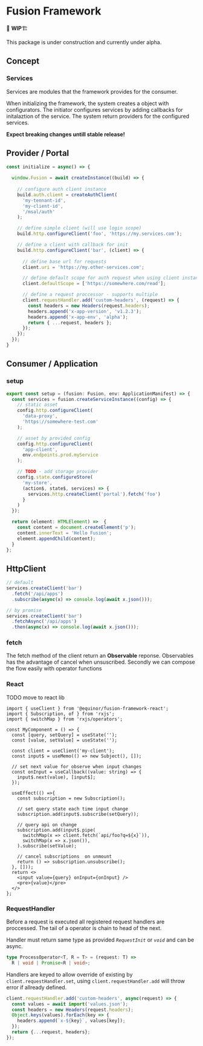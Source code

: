 # Fusion Framework
🚨 **WIP**🏗

This package is under construction and currently under alpha.

## Concept

### Services
Services are modules that the framework provides for the consumer.

When initializing the framework, the system creates a object with configurators.
The initiator configures services by adding callbacks for initalaztion of the service.
The system return providers for the configured services.

__Expect breaking changes untill stable release!__

## Provider / Portal
```ts
const initialize = async() => {

  window.Fusion = await createInstance((build) => {
    
    // configure auth client instance
    build.auth.client = createAuthClient(
      'my-tennant-id', 
      'my-client-id', 
      '/msal/auth'
    );

    // define simple client (will use login scope)
    build.http.configureClient('foo', 'https://my.services.com');

    // define a client with callback for init
    build.http.configureClient('bar', (client) => {
      
      // define base url for requests
      client.uri = 'https://my.other-services.com';

      // define default scope for auth request when using client instance
      client.defaultScope = ['https://somewhere.com/read'];

      // define a request proccessor - supports multiple
      client.requestHandler.add('custom-headers', (request) => {
        const headers = new Headers(request.headers);
        headers.append('x-app-version', 'v1.2.3');
        headers.append('x-app-env', 'alpha');
        return { ...request, headers };
      });
    });
  });
}
```

## Consumer / Application

### setup
```ts
export const setup = (fusion: Fusion, env: ApplicationManifest) => {
  const services = fusion.createServiceInstance((config) => {
    // static asset
    config.http.configureClient(
      'data-proxy', 
      'https://somewhere-test.com'
    );

    // asset by provided config
    config.http.configureClient(
      'app-client', 
      env.endpoints.prod.myService
    );

    // TODO - add storage provider
    config.state.configureStore(
      'my-store', 
      (action$, state$, services) => {
        services.http.createClient('portal').fetch('foo')
      }
    )
  });

  return (element: HTMLElement) =>  {
    const content = document.createElement('p');
    content.innerText = 'Hello Fusion';
    element.appendChild(content);
  }
};
```

## HttpClient
```ts
// default
services.createClient('bar')
  .fetch('/api/apps')
  .subscribe(async(x) => console.log(await x.json()));

// by promise
services.createClient('bar')
  .fetchAsync('/api/apps')
  .then(async(x) => console.log(await x.json()));
```

### fetch

The fetch method of the client return an __Observable__ reponse.
Observables has the advantage of cancel when unsuscribed.
Secondly we can compose the flow easily with operator functions

### React
TODO move to react lib
```tsx
import { useClient } from '@equinor/fusion-framework-react';
import { Subscription, of } from 'rxjs';
import { switchMap } from 'rxjs/operators';

const MyComponent = () => {
  const [query, setQuery] = useState('');
  const [value, setValue] = useState('');

  const client = useClient('my-client');
  const input$ = useMemo(() => new Subject(), []);

  // set next value for observe when input changes
  const onInput = useCallback((value: string) => {
    input$.next(value), [input$];
  });

  useEffect(() =>{
    const subscription = new Subscription();

    // set query state each time input change
    subscription.add(input$.subscribe(setQuery));

    // query api on change
    subscription.add(input$.pipe(
      switchMap(x => client.fetch(`api/foo?q=${x}`)),
      switchMap(x => x.json()),
    ).subscribe(setValue);

    // cancel subscriptions  on unmount
    return () => subscription.unsubscribe();
  }, []));
  return <>
    <input value={query} onInput={onInput} />
    <pre>{value}</pre>
  </>
};
```

### RequestHandler

Before a request is executed all registered request handlers are proccessed. The tail of a operator is chain to head of the next.

Handler must return same type as provided _```RequestInit```_ or _```void```_ and can be async.
```ts
type ProcessOperator<T, R = T> = (request: T) => 
  R | void | Promise<R | void>;
```

Handlers are keyed to allow override of existing by ```client.requestHandler.set```, using ```client.requestHandler.add``` will throw error if allready defined.

```ts
client.requestHandler.add('custom-headers', async(request) => {
  const values = await import('values.json');
  const headers = new Headers(request.headers);
  Object.keys(values).forEach(key => { 
    headers.append(`x-${key}`, values[key]);
  });
  return {...request, headers};
});
```